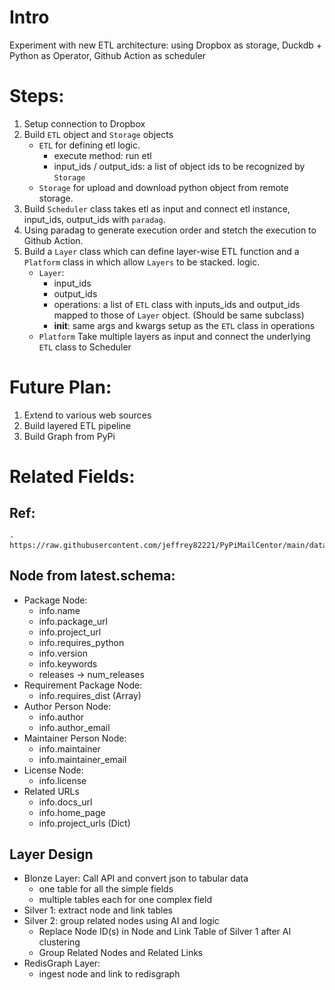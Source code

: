 # Intro
Experiment with new ETL architecture: using Dropbox as storage, Duckdb + Python as Operator, Github Action as scheduler

# Steps:

1. Setup connection to Dropbox
2. Build `ETL` object and `Storage` objects
    - `ETL` for defining etl logic. 
        - execute method: run etl
        - input_ids / output_ids: a list of object ids to be recognized by `Storage`
    - `Storage` for upload and download python object from remote storage. 
3. Build `Scheduler` class takes etl as input and connect etl instance, input_ids, output_ids with `paradag`.
4. Using paradag to generate execution order and stetch the execution to Github Action.
5. Build a `Layer` class which can define layer-wise 
ETL function and a `Platform` class in which allow `Layers` to be stacked.  logic. 
    - `Layer`: 
        - input_ids
        - output_ids
        - operations: a list of `ETL` class with inputs_ids and output_ids mapped to those of `Layer` object. (Should be same subclass)
        - __init__: same args and kwargs setup as the `ETL` class in operations
    - `Platform` Take multiple layers as input and connect the underlying `ETL` class to Scheduler
# Future Plan: 

1) Extend to various web sources
2) Build layered ETL pipeline
3) Build Graph from PyPi

# Related Fields:

## Ref:
    - https://raw.githubusercontent.com/jeffrey82221/PyPiMailCentor/main/data/latest.schema

## Node from latest.schema:

- Package Node:
    - info.name
    - info.package_url
    - info.project_url
    - info.requires_python
    - info.version
    - info.keywords
    - releases -> num_releases
- Requirement Package Node:
    - info.requires_dist (Array)
- Author Person Node:
    - info.author
    - info.author_email
- Maintainer Person Node:
    - info.maintainer
    - info.maintainer_email
- License Node:
    - info.license
- Related URLs
    - info.docs_url
    - info.home_page
    - info.project_urls (Dict)

## Layer Design

- Blonze Layer: Call API and convert json to tabular data
    - one table for all the simple fields
    - multiple tables each for one complex field
- Silver 1: extract node and link tables
- Silver 2: group related nodes using AI and logic 
    - Replace Node ID(s) in Node and Link Table of Silver 1 after AI clustering
    - Group Related Nodes and Related Links
- RedisGraph Layer:
    - ingest node and link to redisgraph

